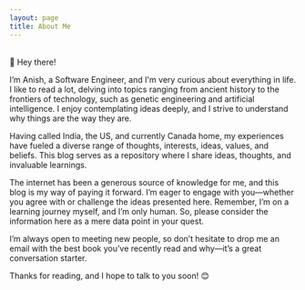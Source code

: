 ```yaml
---
layout: page
title: About Me
---
```

<br>
👋 Hey there!

I’m Anish, a Software Engineer, and I'm very curious about everything in life. I like to read a lot, delving into topics ranging from ancient history to the frontiers of technology, such as genetic engineering and artificial intelligence. I enjoy contemplating ideas deeply, and I strive to understand why things are the way they are.

Having called India, the US, and currently Canada home, my experiences have fueled a diverse range of thoughts, interests, ideas, values, and beliefs. This blog serves as a repository where I share ideas, thoughts, and invaluable learnings.

The internet has been a generous source of knowledge for me, and this blog is my way of paying it forward. I’m eager to engage with you—whether you agree with or challenge the ideas presented here. Remember, I’m on a learning journey myself, and I’m only human. So, please consider the information here as a mere data point in your quest.

I’m always open to meeting new people, so don’t hesitate to drop me an email with the best book you’ve recently read and why—it’s a great conversation starter.

Thanks for reading, and I hope to talk to you soon! 😊
